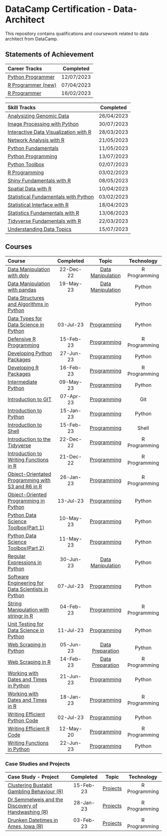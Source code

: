 # DataCamp Certification - Data-Architect
 
This repository contains qualifications and coursework related to data architect from DataCamp.


## Statements of Achievement

|                                                      Career Tracks                                                      | Completed  |
| :---------------------------------------------------------------------------------------------------------------------- | :--------: |
| [Python Programmer](https://github.com/Katsuvest/Data_Architect/blob/master/20230712_Python_Programmer-SOA.pdf)    | 12/07/2023 |
| [R Programmer (new)](https://github.com/Katsuvest/Data_Architect/blob/master/20230407_R_Programmer_(new)-SOA.pdf)  | 07/04/2023 |
| [R Programmer](https://github.com/Katsuvest/Data_Architect/blob/master/20230216_R_Programmer-SOA.pdf)              | 16/02/2023 |


|                                                                        Skill Tracks                                                                         | Completed  |
| :---------------------------------------------------------------------------------------------------------------------------------------------------------- | :--------: |
| [Analysizing Genomic Data](https://github.com/Katsuvest/Data_Architect/blob/master/20230426_Analyzing_Genomic_Data_in_R-SOA.pdf)                       | 26/04/2023 |
| [Image Processing with Python](https://github.com/Katsuvest/Data_Architect/blob/master/20230730_Image_Processing_with_Python-SOA.pdf)                  | 30/07/2023 |
| [Interactive Data Visualization with R](https://github.com/Katsuvest/Data_Architect/blob/master/20230328_Interactive_Data_Visualization_in_R-SOA.pdf)  | 28/03/2023 |
| [Network Analysis with R](https://github.com/Katsuvest/Data_Architect/blob/master/20230421_Network_Analysis_with_R-SOA.pdf)                            | 21/05/2023 |
| [Python Fundamentals](https://github.com/Katsuvest/Data_Architect/blob/master/20230511_Python_Fundamentals-SOA.pdf)                                    | 11/05/2023 |
| [Python Programming](https://github.com/Katsuvest/Data_Architect/blob/master/20230713_Python_Programming-SOA.pdf)                                      | 13/07/2023 |
| [Python Toolbox](https://github.com/Katsuvest/Data_Architect/blob/master/20230702_Python_Toolbox-SOA.pdf)                                              | 02/07/2023 |
| [R Programming](https://github.com/Katsuvest/Data_Architect/blob/master/20230203_R_Programming-SOA.pdf)                                                | 03/02/2023 |
| [Shiny Fundamentals with R](https://github.com/Katsuvest/Data_Architect/blob/master/20230508_Shiny_Fundamentals_with_R-SOA.pdf)                        | 08/05/2023 |
| [Spatial Data with R](https://github.com/Katsuvest/Data_Architect/blob/master/20230410_Spactial_Data_with_R-SOA.pdf)                                   | 10/04/2023 |
| [Statistical Fundamentals with Python](https://github.com/Katsuvest/Data_Architect/blob/master/20230203_Statistics_Fundamentals_with_R-SOA.pdf)        | 03/02/2023 |
| [Statistical Interface with R](https://github.com/Katsuvest/Data_Architect/blob/master/20230418_Statistical_Inference_with_R-SOA.pdf)                  | 18/04/2023 |
| [Statistics Fundamentals with R](https://github.com/Katsuvest/Data_Architect/blob/master/20230613_Statistical_Fundamentals_with_Python-SOA.pdf)        | 13/06/2023 |
| [Tidyverse Fundamentals with R](https://github.com/Katsuvest/Data_Architect/blob/master/20230322_Tidyverse_Fundamentals_with_R-SOA.pdf)                | 22/03/2023 |
| [Understanding Data Topics](https://github.com/Katsuvest/Data_Architect/blob/master/20230715_Understanding_Data_Topics-SOA.pdf)                        | 15/07/2023 |

## Courses

|                                                                                                                  Course                                                                                                                   | Completed |                                       Topic                                       |   Technology   |
| :---------------------------------------------------------------------------------------------------------------------------------------------------------------------------------------------------------------------------------------- | :-------: | :-------------------------------------------------------------------------------: | :------------: |
| [Data Manipulation with dply](https://github.com/Katsuvest/Data-Manipulation/blob/master/Data_Manipulation_with_dply/20221222_Data_Manipulation_with_dplyr-certificate.pdf)                                                               | 22-Dec-22 |  [Data Manipulation](https://github.com/Katsuvest/Data-Manipulation/blob/master/) |  R Programming |
| [Data Manipulation with pandas](https://github.com/Katsuvest/Data-Manipulation/blob/master/Data_Manipulation_with_pandas/20230519_Data_Manipulation_with_pandas_certificate.pdf)                                                          | 19-May-23 |  [Data Manipulation](https://github.com/Katsuvest/Data-Manipulation/blob/master/) |     Python     |
| [Data Structures and Algorithms in Python](https://github.com/Katsuvest/Programming/blob/master/Data_Structures_and_Algorithms_in_Python/)                                                                                                |           |                                                                                   |     Python     |
| [Data Types for Data Science in Python](https://github.com/Katsuvest/Programming/blob/master/Data_Types_for_Data_Science_in_Python/20230703_Data_Types_for_Data_Science_in_Python_certificate.pdf)                                        | 03-Jul-23 |        [Programming](https://github.com/Katsuvest/Programming/blob/master/)       |     Python     |
| [Defensive R Programming](https://github.com/Katsuvest/Programming/blob/master/Defensive_R_Programming/20230215_Defensive_R_Programming-certificate.pdf)                                                                                  | 15-Feb-23 |        [Programming](https://github.com/Katsuvest/Programming/blob/master/)       |  R Programming |
| [Developing Python Packages](https://github.com/Katsuvest/Programming/blob/master/Developing_Python_Packages/20230627_Developing_Python_Packages_certificate.pdf)                                                                         | 27-Jun-23 |        [Programming](https://github.com/Katsuvest/Programming/blob/master/)       |     Python     |
| [Developing R Packages](https://github.com/Katsuvest/Programming/blob/master/Developing_R_Packages/20230216_Developing_R_Packages-certificate.pdf)                                                                                        | 16-Feb-23 |        [Programming](https://github.com/Katsuvest/Programming/blob/master/)       |  R Programming |
| [Intermediate Python](https://github.com/Katsuvest/Programming/blob/master/Intermediate_Python/20230510_Intermediate_Python_certificate.pdf)                                                                                              | 09-May-23 |        [Programming](https://github.com/Katsuvest/Programming/blob/master/)       |     Python     |
| [Introduction to GIT](https://github.com/Katsuvest/Programming/blob/master/Introduction_to_GIT/20230407_Introduction_to_Git-certificate.pdf)                                                                                              | 07-Apr-23 |        [Programming](https://github.com/Katsuvest/Programming/blob/master/)       |       Git      |
| [Introduction to Python](https://github.com/Katsuvest/Programming/blob/master/Introduction_to_Python/20230115_Introduction_to_Python_certificate.pdf)                                                                                     | 15-Jan-23 |        [Programming](https://github.com/Katsuvest/Programming/blob/master/)       |     Python     |
| [Introduction to Shell](https://github.com/Katsuvest/Programming/blob/master/Introduction_to_Shell/20230215_Introduction_to_Shell-certificate.pdf)                                                                                        | 15-Feb-23 |        [Programming](https://github.com/Katsuvest/Programming/blob/master/)       |      Shell     |
| [Introduction to the Tidyverse](https://github.com/Katsuvest/Programming/blob/master/Introduction_to_the_Tidyverse/20221222_Introduction_to_the_Tidyverse-certificate.pdf)                                                                | 22-Dec-22 |        [Programming](https://github.com/Katsuvest/Programming/blob/master/)       |  R Programming |
| [Introduction to Writing Functions in R](https://github.com/Katsuvest/Programming/blob/master/Introduction_to_Writing_Functions_in_R/20221221_Introduction_to_Writing_Functions_in_R-certificate.pdf)                                     | 21-Dec-22 |        [Programming](https://github.com/Katsuvest/Programming/blob/master/)       |  R Programming |
| [Object-Orientated Programming with S3 and R6 in R](https://github.com/Katsuvest/Programming/blob/master/Object-Orientated_Programming_with_S3_and_R6_in_R/20230126_Object-Oriented_Programming_with_S3_and_R6_in_R-certificate.pdf)      | 26-Jan-23 |        [Programming](https://github.com/Katsuvest/Programming/blob/master/)       |  R Programming |
| [Object-Oriented Programming in Python](https://github.com/Katsuvest/Programming/blob/master/Object-Oriented_Programming_in_Python/20230713_Object-Oriented_Programming_in_Python_certificate.pdf)                                        | 13-Jul-23 |        [Programming](https://github.com/Katsuvest/Programming/blob/master/)       |     Python     |
| [Python Data Science Toolbox(Part 1)](https://github.com/Katsuvest/Programming/blob/master/Python_Data_Science_Toolbox(Part_1)/20230511_Python_Data_Science_Toolbox_(Part_1)_certificate.pdf)                                             | 10-May-23 |        [Programming](https://github.com/Katsuvest/Programming/blob/master/)       |     Python     |
| [Python Data Science Toolbox(Part 2)](https://github.com/Katsuvest/Programming/blob/master/Python_Data_Science_Toolbox(Part_2)/20230511_Python_Data_Science_Toolbox_(Part_2)_certificate.pdf)                                             | 11-May-23 |        [Programming](https://github.com/Katsuvest/Programming/blob/master/)       |     Python     |
| [Regular Expressions in Python](https://github.com/Katsuvest/Data-Manipulation/blob/master/Regular_Expressions_in_Python/20230630_Regular_Expressions_in_Python_certificate.pdf)                                                          | 30-Jun-23 |  [Data Manipulation](https://github.com/Katsuvest/Data-Manipulation/blob/master/) |     Python     |
| [Software Engineering for Data Scientists in Python](https://github.com/Katsuvest/Programming/blob/master/Software_Engineering_for_Data_Scientists_in_Python/20230711_Software_Engineering_for_Data_Scientists_in_Python_certificate.pdf) | 07-Jul-23 |        [Programming](https://github.com/Katsuvest/Programming/blob/master/)       |     Python     |
| [String Manipulation with stringr in R](https://github.com/Katsuvest/Programming/blob/master/String_Manipulation_with_stringr_in_R/20230204_String_Manipulation_with_stringr_in_R-certificate.pdf)                                        | 04-Feb-23 |        [Programming](https://github.com/Katsuvest/Programming/blob/master/)       |  R Programming |
| [Unit Testing for Data Science in Python](https://github.com/Katsuvest/Programming/blob/master/Unit_Testing_for_Data_Science_in_Python/20230711_Unit_Testing_for_Data_Science_in_Python-certificate.pdf)                                  | 11-Jul-23 |        [Programming](https://github.com/Katsuvest/Programming/blob/master/)       |     Python     |
| [Web Scraping in Python](https://github.com/Katsuvest/Data-Preparation/blob/master/Web_Scraping_in_Python/20230407_Web_Scraping_in_Python_certificate.pdf)                                                                                | 05-Jun-23 |   [Data Preparation](https://github.com/Katsuvest/Data-Preparation/blob/master/)  |     Python     |
| [Web Scraping in R](https://github.com/Katsuvest/Data-Preparation/blob/master/Web_Scraping_in_R/20230214_Web_Scraping_in_R-certificate.pdf)                                                                                               | 14-Feb-23 |   [Data Preparation](https://github.com/Katsuvest/Data-Preparation/blob/master/)  |  R Programming |
| [Working with Dates and Times in Python](https://github.com/Katsuvest/Programming/blob/master/Working_with_Dates_and_Times_in_Python/20230621_Working_with_Dates_and_Times_in_Python_certificate.pdf)                                     | 21-Jun-23 |        [Programming](https://github.com/Katsuvest/Programming/blob/master/)       |     Python     |
| [Working with Dates and Times in R](https://github.com/Katsuvest/Programming/blob/master/Working_with_Dates_and_Times_in_R/20230118_Working_with_Dates_and_Times_in_R-certificate.pdf)                                                    | 18-Jan-23 |        [Programming](https://github.com/Katsuvest/Programming/blob/master/)       |  R Programming |
| [Writing Efficient Python Code](https://github.com/Katsuvest/Programming/blob/master/Writing_Efficient_Python_Code/20230702_Writing_Efficient_Python_Code_certificate.pdf)                                                                | 02-Jul-23 |        [Programming](https://github.com/Katsuvest/Programming/blob/master/)       |     Python     |
| [Writing Efficient R Code](https://github.com/Katsuvest/Programming/blob/master/Writing_Efficient_R_Code/20200512_Writing_Efficent_Code_in_R-certificate.pdf)                                                                             | 12-May-20 |        [Programming](https://github.com/Katsuvest/Programming/blob/master/)       |  R Programming |
| [Writing Functions in Python](https://github.com/Katsuvest/Programming/blob/master/Writing_Functions_in_Python/20230622_Writing_Functions_in_Python_certificate.pdf)                                                                      | 22-Jun-23 |        [Programming](https://github.com/Katsuvest/Programming/blob/master/)       |     Python     |


### Case Studies and Projects

|                                                                                              Case Study - Project                                                                                              | Completed |                              Topic                              |   Technology   |
| :------------------------------------------------------------------------------------------------------------------------------------------------------------------------------------------------------------- | :-------: | :-------------------------------------------------------------: | :------------: |
| [Clustering Bustabit Gambling Behaviour (R)](https://github.com/Katsuvest/Projects/blob/master/Clustering_Bustabit_Gambling_Behaviour_(R)/20230219_Modeling_with_Data_in_the_Tidyverse-certificate.pdf)        | 15-Feb-23 |  [Projects](https://github.com/Katsuvest/Projects/blob/master/) |  R Programming |
| [Dr.Semmelweis and the Discovery of Handwashing (R)](https://github.com/Katsuvest/Projects/blob/master/Dr.Semmelweis_and_the_Discovery_of_Handwashing_(R)/20230126_Unsupervised_Learning_in_R-certificate.pdf) | 28-Jan-23 |  [Projects](https://github.com/Katsuvest/Projects/blob/master/) |  R Programming |
| [Drunken Datetimes in Ames, Iowa (R)](https://github.com/Katsuvest/Projects/blob/master/Drunken_Datetimes_in_Ames,_Iowa_(R)/20230204_String_Manipulation_with_stringr_in_R-certificate.pdf)                    | 03-Feb-23 |  [Projects](https://github.com/Katsuvest/Projects/blob/master/) |  R Programming |
